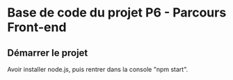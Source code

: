 # Base de code du projet P6 - Parcours Front-end

## Démarrer le projet

Avoir installer node.js, puis rentrer dans la console "npm start".

